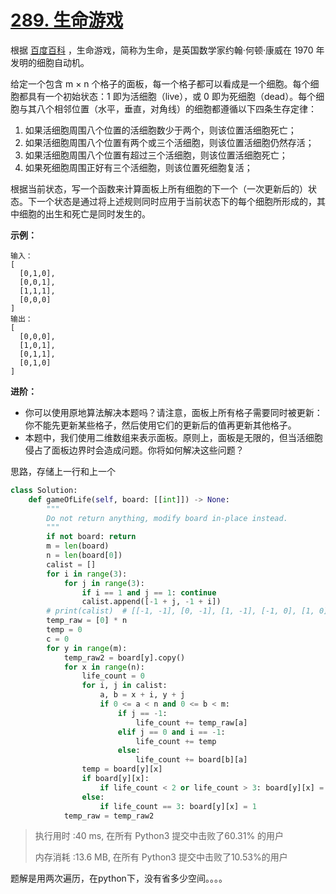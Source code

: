 # [289. 生命游戏](https://leetcode-cn.com/problems/game-of-life/)

根据 [百度百科](https://baike.baidu.com/item/生命游戏/2926434?fr=aladdin) ，生命游戏，简称为生命，是英国数学家约翰·何顿·康威在 1970 年发明的细胞自动机。

给定一个包含 m × n 个格子的面板，每一个格子都可以看成是一个细胞。每个细胞都具有一个初始状态：1 即为活细胞（live），或 0 即为死细胞（dead）。每个细胞与其八个相邻位置（水平，垂直，对角线）的细胞都遵循以下四条生存定律：

1. 如果活细胞周围八个位置的活细胞数少于两个，则该位置活细胞死亡；
2. 如果活细胞周围八个位置有两个或三个活细胞，则该位置活细胞仍然存活；
3. 如果活细胞周围八个位置有超过三个活细胞，则该位置活细胞死亡；
4. 如果死细胞周围正好有三个活细胞，则该位置死细胞复活；

根据当前状态，写一个函数来计算面板上所有细胞的下一个（一次更新后的）状态。下一个状态是通过将上述规则同时应用于当前状态下的每个细胞所形成的，其中细胞的出生和死亡是同时发生的。

 

**示例：**

```
输入： 
[
  [0,1,0],
  [0,0,1],
  [1,1,1],
  [0,0,0]
]
输出：
[
  [0,0,0],
  [1,0,1],
  [0,1,1],
  [0,1,0]
]
```

 

**进阶：**

- 你可以使用原地算法解决本题吗？请注意，面板上所有格子需要同时被更新：你不能先更新某些格子，然后使用它们的更新后的值再更新其他格子。
- 本题中，我们使用二维数组来表示面板。原则上，面板是无限的，但当活细胞侵占了面板边界时会造成问题。你将如何解决这些问题？

思路，存储上一行和上一个

```python
class Solution:
    def gameOfLife(self, board: [[int]]) -> None:
        """
        Do not return anything, modify board in-place instead.
        """
        if not board: return
        m = len(board)
        n = len(board[0])
        calist = []
        for i in range(3):
            for j in range(3):
                if i == 1 and j == 1: continue
                calist.append([-1 + j, -1 + i])
        # print(calist)  # [[-1, -1], [0, -1], [1, -1], [-1, 0], [1, 0], [-1, 1], [0, 1], [1, 1]]
        temp_raw = [0] * n
        temp = 0
        c = 0
        for y in range(m):
            temp_raw2 = board[y].copy()
            for x in range(n):
                life_count = 0
                for i, j in calist:
                    a, b = x + i, y + j
                    if 0 <= a < n and 0 <= b < m:
                        if j == -1:
                            life_count += temp_raw[a]
                        elif j == 0 and i == -1:
                            life_count += temp
                        else:
                            life_count += board[b][a]
                temp = board[y][x]
                if board[y][x]:
                    if life_count < 2 or life_count > 3: board[y][x] = 0
                else:
                    if life_count == 3: board[y][x] = 1
            temp_raw = temp_raw2
```

> 执行用时 :40 ms, 在所有 Python3 提交中击败了60.31% 的用户
>
> 内存消耗 :13.6 MB, 在所有 Python3 提交中击败了10.53%的用户

题解是用两次遍历，在python下，没有省多少空间。。。。


